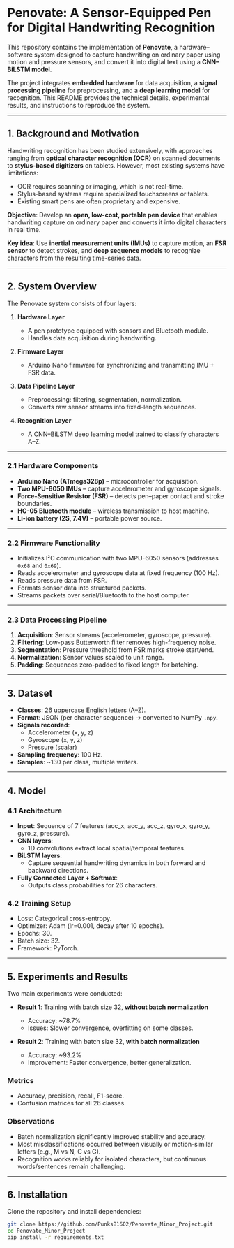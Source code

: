 # Penovate: A Sensor-Equipped Pen for Digital Handwriting Recognition

This repository contains the implementation of **Penovate**, a hardware–software system designed to capture handwriting on ordinary paper using motion and pressure sensors, and convert it into digital text using a **CNN–BiLSTM model**.

The project integrates **embedded hardware** for data acquisition, a **signal processing pipeline** for preprocessing, and a **deep learning model** for recognition. This README provides the technical details, experimental results, and instructions to reproduce the system.

---

## 1. Background and Motivation

Handwriting recognition has been studied extensively, with approaches ranging from **optical character recognition (OCR)** on scanned documents to **stylus-based digitizers** on tablets. However, most existing systems have limitations:

- OCR requires scanning or imaging, which is not real-time.  
- Stylus-based systems require specialized touchscreens or tablets.  
- Existing smart pens are often proprietary and expensive.

**Objective**: Develop an **open, low-cost, portable pen device** that enables handwriting capture on ordinary paper and converts it into digital characters in real time.  

**Key idea**: Use **inertial measurement units (IMUs)** to capture motion, an **FSR sensor** to detect strokes, and **deep sequence models** to recognize characters from the resulting time-series data.

---

## 2. System Overview

The Penovate system consists of four layers:

1. **Hardware Layer**  
   - A pen prototype equipped with sensors and Bluetooth module.  
   - Handles data acquisition during handwriting.  

2. **Firmware Layer**  
   - Arduino Nano firmware for synchronizing and transmitting IMU + FSR data.  

3. **Data Pipeline Layer**  
   - Preprocessing: filtering, segmentation, normalization.  
   - Converts raw sensor streams into fixed-length sequences.  

4. **Recognition Layer**  
   - A CNN–BiLSTM deep learning model trained to classify characters A–Z.  

---

### 2.1 Hardware Components

- **Arduino Nano (ATmega328p)** – microcontroller for acquisition.  
- **Two MPU-6050 IMUs** – capture accelerometer and gyroscope signals.  
- **Force-Sensitive Resistor (FSR)** – detects pen–paper contact and stroke boundaries.  
- **HC-05 Bluetooth module** – wireless transmission to host machine.  
- **Li-ion battery (2S, 7.4V)** – portable power source.  

---

### 2.2 Firmware Functionality

- Initializes I²C communication with two MPU-6050 sensors (addresses `0x68` and `0x69`).  
- Reads accelerometer and gyroscope data at fixed frequency (100 Hz).  
- Reads pressure data from FSR.  
- Formats sensor data into structured packets.  
- Streams packets over serial/Bluetooth to the host computer.  

---

### 2.3 Data Processing Pipeline

1. **Acquisition**: Sensor streams (accelerometer, gyroscope, pressure).  
2. **Filtering**: Low-pass Butterworth filter removes high-frequency noise.  
3. **Segmentation**: Pressure threshold from FSR marks stroke start/end.  
4. **Normalization**: Sensor values scaled to unit range.  
5. **Padding**: Sequences zero-padded to fixed length for batching.  

---

## 3. Dataset

- **Classes**: 26 uppercase English letters (A–Z).  
- **Format**: JSON (per character sequence) → converted to NumPy `.npy`.  
- **Signals recorded**:  
  - Accelerometer (x, y, z)  
  - Gyroscope (x, y, z)  
  - Pressure (scalar)  
- **Sampling frequency**: 100 Hz.  
- **Samples**: ~130 per class, multiple writers.  

---

## 4. Model

### 4.1 Architecture

- **Input**: Sequence of 7 features (acc_x, acc_y, acc_z, gyro_x, gyro_y, gyro_z, pressure).  
- **CNN layers**:  
  - 1D convolutions extract local spatial/temporal features.  
- **BiLSTM layers**:  
  - Capture sequential handwriting dynamics in both forward and backward directions.  
- **Fully Connected Layer + Softmax**:  
  - Outputs class probabilities for 26 characters.  

### 4.2 Training Setup

- Loss: Categorical cross-entropy.  
- Optimizer: Adam (lr=0.001, decay after 10 epochs).  
- Epochs: 30.  
- Batch size: 32.  
- Framework: PyTorch.  

---

## 5. Experiments and Results

Two main experiments were conducted:

- **Result 1**: Training with batch size 32, **without batch normalization**  
  - Accuracy: ~78.7%  
  - Issues: Slower convergence, overfitting on some classes.  

- **Result 2**: Training with batch size 32, **with batch normalization**  
  - Accuracy: ~93.2%  
  - Improvement: Faster convergence, better generalization.  

### Metrics

- Accuracy, precision, recall, F1-score.  
- Confusion matrices for all 26 classes.  

### Observations

- Batch normalization significantly improved stability and accuracy.  
- Most misclassifications occurred between visually or motion-similar letters (e.g., M vs N, C vs G).  
- Recognition works reliably for isolated characters, but continuous words/sentences remain challenging.  

---

## 6. Installation

Clone the repository and install dependencies:

```bash
git clone https://github.com/PunksB1602/Penovate_Minor_Project.git
cd Penovate_Minor_Project
pip install -r requirements.txt
